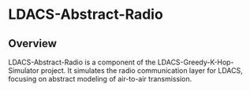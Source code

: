 # LDACS-Abstract-Radio

## Overview
LDACS-Abstract-Radio is a component of the LDACS-Greedy-K-Hop-Simulator project. It simulates the radio communication layer for LDACS, focusing on abstract modeling of air-to-air transmission.
